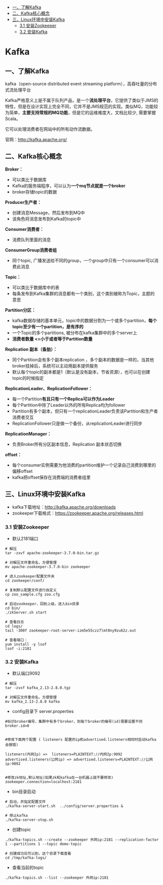 - [一、了解Kafka](#一了解Kafka)
- [二、Kafka核心概念](#二Kafka核心概念)
- [三、Linux环境中安装Kafka](#三Linux环境中安装Kafka)
    - [3.1 安装Zookeeper](#31-安装Zookeeper)
    - [3.2 安装Kafka](#32-安装Kafka)

# Kafka

## 一、了解Kafka
kafka（open-source distributed event streaming platform），高吞吐量的分布式流处理平台

Kafka严格意义上是不属于队列产品，是一个**流处理平台**，它提供了类似于JMS的特性，但是在设计实现上完全不同，它并不是JMS规范的实现。类似MQ，功能较为简单，**主要支持常规的MQ功能**，但是它的运维难度大，文档比较少, 需要掌握Scala。

它可以处理消费者在网站中的所有动作流数据。

官网：http://kafka.apache.org/

## 二、Kafka核心概念

**Broker：**
- 可以类比于数据库
- Kafka的服务端程序，可以认为**一个mq节点就是一个broker**
- broker存储topic的数据

**Producer生产者：**
- 创建消息Message，然后发布到MQ中
- 该角色将消息发布到Kafka的topic中

**Consumer消费者：**
- 消费队列里面的消息

**ConsumerGroup消费者组**
- 同个topic, 广播发送给不同的group，一个group中只有一个consumer可以消费此消息

**Topic：**
- 可以类比于数据库中的表
- 每条发布到Kafka集群的消息都有一个类别，这个类别被称为Topic，主题的意思

**Partition分区：**
 - kafka数据存储的基本单元，topic中的数据分割为一个或多个partition，**每个topic至少有一个partition，是有序的**
 - 一个Topic的多个partitions, 被分布在kafka集群中的多个server上
 - **消费者数量 <=小于或者等于Partition数量**

**Replication 副本（备胎）：**
- 同个Partition会有多个副本replication ，多个副本的数据是一样的，当其他broker挂掉后，系统可以主动用副本提供服务
- 默认每个topic的副本都是1（默认是没有副本，节省资源），也可以在创建topic的时候指定

**ReplicationLeader、ReplicationFollower：**
- 每一个Partition**有且只有一个Replica可以作为Leader**
- 每个Partition中除了Leader以外的所有Replica均为follower
- Partition有多个副本，但只有一个replicationLeader负责该Partition和生产者消费者交互
- ReplicationFollower只是做一个备份，从replicationLeader进行同步

**ReplicationManager：**
- 负责Broker所有分区副本信息，Replication 副本状态切换

**offset：**
- 每个consumer实例需要为他消费的partition维护一个记录自己消费到哪里的偏移offset
- kafka把offset保存在消费端的消费者组里

## 三、Linux环境中安装Kafka

- kafka下载地址：http://kafka.apache.org/downloads
- zookeeper下载格式：https://zookeeper.apache.org/releases.html

### 3.1 安装Zookeeper
- 默认2181端口
```
# 解压
tar -zxvf apache-zookeeper-3.7.0-bin.tar.gz

# 对解压文件重命名，方便管理
mv apache-zookeeper-3.7.0-bin zookeeper

# 进入zookeeper配置文件夹
cd zookeeper/conf/

# 复制默认配置文件进行自定义
cp zoo_sample.cfg zoo.cfg

# 启动zookeeper，回到上级，进入bin目录
cd bin/
./zkServer.sh start

# 查看日志
cd logs/
tail -300f zookeeper-root-server-izm5e55czz7lmt0ny9zu62z.out

# 查看端口：
yum install -y lsof
lsof -i:2181
```


### 3.2 安装Kafka
- 默认端口9092
```
# 解压
tar -zvxf kafka_2.13-2.8.0.tgz

# 对解压文件重命名，方便管理
mv kafka_2.13-2.8.0 kafka
```
- config目录下 server.properties
```
#标识broker编号，集群中有多个broker，则每个broker的编号(id)需要设置不同
broker.id=0


#修改下面两个配置 ( listeners 配置的ip和advertised.listeners相同时启动kafka会报错)

listeners(内网Ip) =>  listeners=PLAINTEXT://内网Ip:9092
advertised.listeners(公网ip) => advertised.listeners=PLAINTEXT://公网ip:9092


#修改zk地址,默认地址(如果zk和kafka在一台机器上就不要修改)
zookeeper.connection=localhost:2181
```
- bin目录启动
```
# 启动，并指定配置文件
./kafka-server-start.sh  ../config/server.properties &

# 停止kafka
./kafka-server-stop.sh
```

- 创建topic
```
./kafka-topics.sh --create --zookeeper 外网ip:2181 --replication-factor 1 --partitions 1 --topic demo-topic

# 创建成功后可以到，这个目录下载查看
cd /tmp/kafka-logs/
```

- 查看当前的topic 
```
./kafka-topics.sh --list --zookeeper 外网ip:2181
```